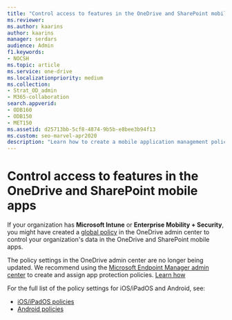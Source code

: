 ```yaml
---
title: "Control access to features in the OneDrive and SharePoint mobile apps"
ms.reviewer: 
ms.author: kaarins
author: kaarins
manager: serdars
audience: Admin
f1.keywords:
- NOCSH
ms.topic: article
ms.service: one-drive
ms.localizationpriority: medium
ms.collection: 
- Strat_OD_admin
- M365-collaboration
search.appverid:
- ODB160
- ODB150
- MET150
ms.assetid: d25713bb-5cf8-4874-9b5b-e8bee3b94f13
ms.custom: seo-marvel-apr2020
description: "Learn how to create a mobile application management policy for the OneDrive and SharePoint mobile apps. "
---
```


# Control access to features in the OneDrive and SharePoint mobile apps

If your organization has **Microsoft Intune** or **Enterprise Mobility + Security**, you might have created a [global policy](/mem/intune/apps/app-protection-policy#app-protection-global-policy) in the OneDrive admin center to control your organization's data in the OneDrive and SharePoint mobile apps. 
  
The policy settings in the OneDrive admin center are no longer being updated. We recommend using the [Microsoft Endpoint Manager admin center](https://go.microsoft.com/fwlink/?linkid=2109431) to create and assign app protection policies. [Learn how](/mem/intune/apps/app-protection-policies)
  
For the full list of the policy settings for iOS/iPadOS and Android, see:

- [iOS/iPadOS policies](/mem/intune/apps/app-protection-policy-settings-ios)
- [Android policies](/mem/intune/apps/app-protection-policy-settings-android)
